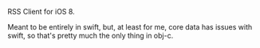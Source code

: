 RSS Client for iOS 8.

Meant to be entirely in swift, but, at least for me, core data has issues with swift, so that's pretty much the only thing in obj-c.
